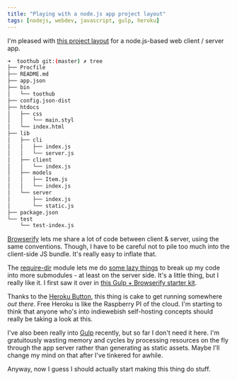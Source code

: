 ```yaml
---
title: "Playing with a node.js app project layout"
tags: [nodejs, webdev, javascript, gulp, heroku]
---
```


I'm pleased with [this project layout][layout] for a node.js-based web client /
server app.

<!--more-->

```bash
➜  toothub git:(master) ✗ tree
├── Procfile
├── README.md
├── app.json
├── bin
│   └── toothub
├── config.json-dist
├── htdocs
│   ├── css
│   │   └── main.styl
│   └── index.html
├── lib
│   ├── cli
│   │   ├── index.js
│   │   └── server.js
│   ├── client
│   │   └── index.js
│   ├── models
│   │   ├── Item.js
│   │   └── index.js
│   └── server
│       ├── index.js
│       └── static.js
├── package.json
└── test
    └── test-index.js
```

[Browserify][] lets me share a lot of code between client & server, using the same
conventions.  Though, I have to be careful not to pile too much into the
client-side JS bundle. It's really easy to inflate that.

[Browserify]: http://browserify.org/

The [require-dir][] module lets me do [some lazy things][lazy] to break up my
code into more submodules - at least on the server side. It's a little thing,
but I really like it. I first saw it over in [this Gulp + Browserify starter
kit][starterkit].

[starterkit]: http://viget.com/extend/gulp-browserify-starter-faq
[require-dir]: https://www.npmjs.org/package/require-dir
[lazy]: https://github.com/lmorchard/feeder2/tree/9d02e216e4d4e47351a69eece8bece67d2fed550/lib/cli

Thanks to the [Heroku Button][], this thing is cake to get running
somewhere *out there*. Free Heroku is like the Raspberry PI of the cloud. I'm
starting to think that anyone who's into indiewebish self-hosting concepts
should really be taking a look at this.

[Heroku Button]: https://blog.heroku.com/archives/2014/8/7/heroku-button

I've also been really into [Gulp][] recently, but so far I don't need it here.
I'm gratuitously wasting memory and cycles by processing resources on the fly
through the app server rather than generating as static assets. Maybe I'll
change my mind on that after I've tinkered for awhile.

[gulp]: http://gulpjs.com/
[layout]: https://github.com/lmorchard/toothub/tree/913c4d326ea5a424087899a103301323d46d8086

Anyway, now I guess I should actually start making this thing do stuff.

<!-- vim: set wrap wm=5 syntax=mkd textwidth=78: -->
